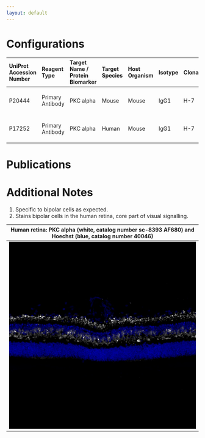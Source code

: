 ```yaml
---
layout: default
---
```


# Configurations

| UniProt Accession Number   | Reagent Type     | Target Name / Protein Biomarker   | Target Species   | Host Organism   | Isotype   | Clonality   | Vendor                   | Catalog Number   | Conjugate   | RRID      | Availability   | Method        | Tissue Preservation               | Target Tissue   | Tissue State   | Detergent    | Antigen Retrieval Conditions   | Dye Inactivation Conditions   | Recommend   | Agree               | Disagree   | Contributor         | Notes       |
|:---------------------------|:-----------------|:----------------------------------|:-----------------|:----------------|:----------|:------------|:-------------------------|:-----------------|:------------|:----------|:---------------|:--------------|:----------------------------------|:----------------|:---------------|:-------------|:-------------------------------|:------------------------------|:------------|:--------------------|:-----------|:--------------------|:------------|
| P20444                     | Primary Antibody | PKC alpha                         | Mouse            | Mouse           | IgG1      | H-7         | Santa Cruz Biotechnology | sc-8393 AF680    | AF680       | AB_628142 | Stock          | IBEX2D Manual | 1:4 Cytofix/Cytoperm Fixed Frozen | Retina          | NA             | 0.1% Saponin | NA                             | 1 mg/ml LiBH4 15 minutes      | Yes         | [0000-0003-2088-8310](https://orcid.org/0000-0003-2088-8310) | NA         | [0000-0003-2088-8310](https://orcid.org/0000-0003-2088-8310) | [1](#notes) |
| P17252                     | Primary Antibody | PKC alpha                         | Human            | Mouse           | IgG1      | H-7         | Santa Cruz Biotechnology | sc-8393 AF680    | AF680       | AB_628142 | Stock          | IBEX2D Manual | 1:4 Cytofix/Cytoperm Fixed Frozen | Retina          | NA             | 0.1% Saponin | NA                             | 1 mg/ml LiBH4 15 minutes      | Yes         | [0000-0003-2088-8310](https://orcid.org/0000-0003-2088-8310) | NA         | [0000-0003-2088-8310](https://orcid.org/0000-0003-2088-8310) | [2](#notes) |

# Publications



# Additional Notes

<a name="notes"></a>
1. Specific to bipolar cells as expected.
2. Stains bipolar cells in the human retina, core part of visual signalling.


| Human retina: PKC alpha (white, catalog number sc-8393 AF680) and Hoechst (blue, catalog number 40046) |
|:-------:|
| ![](PKC_alpha_AF680_Santa_Cruz_sc8393AF680.jpg) |
